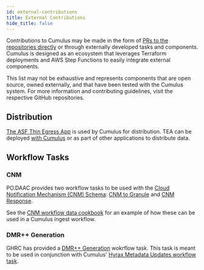```yaml
---
id: external-contributions
title: External Contributions
hide_title: false
---
```


Contributions to Cumulus may be made in the form of [PRs to the repositories directly](https://github.com/nasa/cumulus/blob/master/CONTRIBUTING.md) or through externally developed tasks and components. Cumulus is designed as an ecosystem that leverages Terraform deployments and AWS Step Functions to easily integrate external components.

This list may not be exhaustive and represents components that are open source, owned externally,  and that have been tested with the Cumulus system. For more information and contributing guidelines, visit the respective GitHub repositories.

## Distribution

[The ASF Thin Egress App](https://github.com/asfadmin/thin-egress-app#welcome-to-tea---the-thin-egress-app) is used by Cumulus for distribution. TEA can be deployed [with Cumulus](../deployment/thin_egress_app) or as part of other applications to distribute data.

## Workflow Tasks

### CNM

PO.DAAC provides two workflow tasks to be used with the [Cloud Notification Mechanism (CNM) Schema](https://github.com/podaac/cloud-notification-message-schema#cumulus-sns-schema): [CNM to Granule](https://github.com/podaac/cumulus-cnm-to-granule#cnm-to-granule-task) and [CNM Response](https://github.com/podaac/cumulus-cnm-response-task#cnm-response-task).

See the [CNM workflow data cookbook](../data-cookbooks/cnm-workflow) for an example of how these can be used in a Cumulus ingest workflow.

### DMR++ Generation

GHRC has provided a [DMR++ Generation](https://github.com/ghrcdaac/dmrpp-generator#overview) wokrflow task. This task is meant to be used in conjunction with Cumulus' [Hyrax Metadata Updates workflow task](https://github.com/nasa/cumulus/tree/master/tasks/hyrax-metadata-updates#cumulushyrax-metadata-updates).
